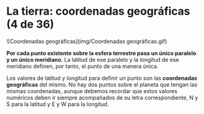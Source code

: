 # La tierra: coordenadas geográficas (4 de 36)

![Coordenadas geográficas](img/Coordenadas geográficas.gif)

**Por cada punto existente sobre la esfera terrestre pasa un único paralelo y un único meridiano**. La latitud de ese paralelo y la longitud de ese meridiano definen, por tanto, el punto de una manera única.  

Los valores de latitud y longitud para definir un punto son las **coordenadas geográficas** del mismo. No hay dos puntos sobre el planeta que tengan las mismas coordenadas, aunque debemos recordar que estos valores numéricos deben ir siempre acompañados de su letra correspondiente, N y S para la latitud y E y W para la longitud.  

